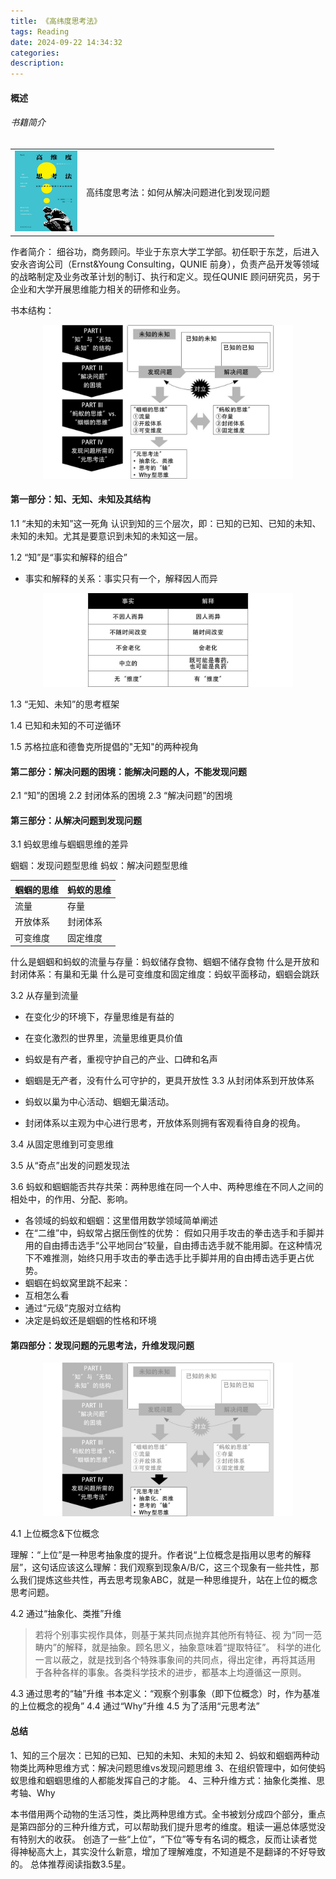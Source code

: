 ```yaml
---
title: 《高纬度思考法》
tags: Reading
date: 2024-09-22 14:34:32
categories:
description:
---
```


#### 概述
###### 书籍简介
<table>
    <tr>
        <td><img src="../images/books/gaoweidusikaofa.jpg" width="100"/></td>
        <td>高纬度思考法：如何从解决问题进化到发现问题</td>
    </tr>
</table>

作者简介：
细谷功，商务顾问。毕业于东京大学工学部。初任职于东芝，后进入安永咨询公司（Ernst&Young Consulting，QUNIE 前身），负责产品开发等领域的战略制定及业务改革计划的制订、执行和定义。现任QUNIE 顾问研究员，另于企业和大学开展思维能力相关的研修和业务。

书本结构：

<center>
    <img src="../images/books/book-overview.jpg" width="400"/>
</center>

#### 第一部分：知、无知、未知及其结构

1.1 “未知的未知”这一死角
认识到知的三个层次，即：已知的已知、已知的未知、未知的未知。尤其是要意识到未知的未知这一层。

1.2 “知”是“事实和解释的组合”
  + 事实和解释的关系：事实只有一个，解释因人而异
<center>
    <img src="../images/books/shishi-vs-jieshi.jpg" width="400"/>
</center>


1.3 “无知、未知”的思考框架

1.4 已知和未知的不可逆循环

1.5 苏格拉底和德鲁克所提倡的"无知"的两种视角


#### 第二部分：解决问题的困境：能解决问题的人，不能发现问题
2.1 “知”的困境
2.2 封闭体系的困境
2.3 “解决问题”的困境


#### 第三部分：从解决问题到发现问题
3.1 蚂蚁思维与蝈蝈思维的差异

蝈蝈：发现问题型思维
蚂蚁：解决问题型思维

| 蝈蝈的思维 | 蚂蚁的思维 |
|-------|-------|
| 流量    | 存量    |
| 开放体系  | 封闭体系  |
| 可变维度  | 固定维度  |

什么是蝈蝈和蚂蚁的流量与存量：蚂蚁储存食物、蝈蝈不储存食物
什么是开放和封闭体系：有巢和无巢
什么是可变维度和固定维度：蚂蚁平面移动，蝈蝈会跳跃

3.2 从存量到流量
+ 在变化少的环境下，存量思维是有益的
+ 在变化激烈的世界里，流量思维更具价值

+ 蚂蚁是有产者，重视守护自己的产业、口碑和名声
+ 蝈蝈是无产者，没有什么可守护的，更具开放性
3.3 从封闭体系到开放体系
+ 蚂蚁以巢为中心活动、蝈蝈无巢活动。
+ 封闭体系以主观为中心进行思考，开放体系则拥有客观看待自身的视角。



3.4 从固定思维到可变思维

3.5 从“奇点”出发的问题发现法


3.6 蚂蚁和蝈蝈能否共存共荣：两种思维在同一个人中、两种思维在不同人之间的相处中，的作用、分配、影响。
+ 各领域的蚂蚁和蝈蝈：这里借用数学领域简单阐述
+ 在“二维”中，蚂蚁常占据压倒性的优势：
  假如只用手攻击的拳击选手和手脚并用的自由搏击选手“公平地同台”较量，自由搏击选手就不能用脚。在这种情况下不难推测，始终只用手攻击的拳击选手比手脚并用的自由搏击选手更占优势。
+ 蝈蝈在蚂蚁窝里跳不起来：
+ 互相怎么看
+ 通过“元级”克服对立结构
+ 决定是蚂蚁还是蝈蝈的性格和环境


#### 第四部分：发现问题的元思考法，升维发现问题

<center>
    <img src="../images/books/high_level_thinking_part_4.jpg" width="400"/>
</center>

4.1 上位概念&下位概念

理解：“上位”是一种思考抽象度的提升。作者说“上位概念是指用以思考的解释层”，这句话应该这么理解：我们观察到现象A/B/C，这三个现象有一些共性，那么我们提炼这些共性，再去思考现象ABC，就是一种思维提升，站在上位的概念思考问题。

4.2 通过“抽象化、类推”升维
> 若将个别事实视作具体，则基于某共同点抛弃其他所有特征、视 为“同一范畴内”的解释，就是抽象。顾名思义，抽象意味着“提取特征”。
> 科学的进化一言以蔽之，就是找到各个特殊事象间的共同点，得出定律，再将其适用 于各种各样的事象。各类科学技术的进步，都基本上均遵循这一原则。

4.3 通过思考的“轴”升维
书本定义：“观察个别事象（即下位概念）时，作为基准的上位概念的视角”
4.4 通过“Why”升维
4.5 为了活用“元思考法”

#### 总结
1、知的三个层次：已知的已知、已知的未知、未知的未知
2、蚂蚁和蝈蝈两种动物类比两种思维方式：解决问题思维vs发现问题思维
3、在组织管理中，如何使蚂蚁思维和蝈蝈思维的人都能发挥自己的才能。
4、三种升维方式：抽象化类推、思考轴、Why

本书借用两个动物的生活习性，类比两种思维方式。全书被划分成四个部分，重点是第四部分的三种升维方式，可以帮助我们提升思考的维度。粗读一遍总体感觉没有特别大的收获。
创造了一些“上位”，“下位”等专有名词的概念，反而让读者觉得神秘高大上，其实没什么新意，增加了理解难度，不知道是不是翻译的不好导致的。
总体推荐阅读指数3.5星。


